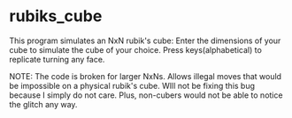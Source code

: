 # rubiks_cube

This program simulates an NxN rubik's cube:
    Enter the dimensions of your cube to simulate the cube of your choice.
    Press keys(alphabetical) to replicate turning any face.
    
   
NOTE: The code is broken for larger NxNs. Allows illegal moves that would be impossible on a physical rubik's cube.
WIll not be fixing this bug because I simply do not care. Plus, non-cubers would not be able to notice the glitch any way.
